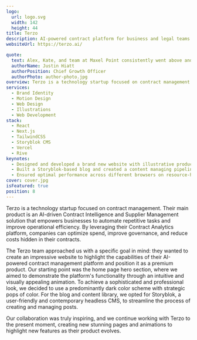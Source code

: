 ```yaml
---
logo:
  url: logo.svg
  width: 142
  height: 44
title: Terzo
description: AI-powered contract platform for business and legal teams
websiteUrl: https://terzo.ai/

quote:
  text: Alex, Kate, and team at Maxel Point consistently went above and beyond redesigning our new website. Their design work is truly amazing. They did such an excellent job of casting our vision into our new website and helped us find the brand we were seeking. I also appreciated how gritty they were to meet deadlines and get things done. We are looking forward to continuing to build out our website even more with them!
  authorName: Justin Hiatt
  authorPosition: Chief Growth Officer
  authorPhoto: author-photo.jpg
overview: Terzo is a technology startup focused on contract management. Their main product is an AI-driven Contract Intelligence and Supplier Management solution that empowers businesses to automate repetitive tasks and improve operational efficiency. By leveraging their Contract Analytics platform, companies can optimize spend, improve governance, and reduce costs hidden in their contracts.
services:
  - Brand Identity
  - Motion Design
  - Web Design
  - Illustrations
  - Web Development
stack:
  - React
  - Next.js
  - TailwindCSS
  - Storyblok CMS
  - Vercel
  - Rive
keynotes:
  - Designed and developed a brand new website with illustrative product animations
  - Built a Storyblok-based blog and created a content managing pipeline for the marketing team
  - Ensured optimal performance across different browsers on resource-heavy pages
cover: cover.jpg
isFeatured: true
position: 8
---
```


Terzo is a technology startup focused on contract management. Their main product is an AI-driven Contract Intelligence and Supplier Management solution that empowers businesses to automate repetitive tasks and improve operational efficiency. By leveraging their Contract Analytics platform, companies can optimize spend, improve governance, and reduce costs hidden in their contracts.

The Terzo team approached us with a specific goal in mind: they wanted to create an impressive website to highlight the capabilities of their AI-powered contract management platform and position it as a premium product. Our starting point was the home page hero section, where we aimed to demonstrate the platform's functionality through an intuitive and visually appealing animation. To achieve a sophisticated and professional look, we decided to use a predominantly dark color scheme with strategic pops of color. For the blog and content library, we opted for Storyblok, a user-friendly and contemporary headless CMS, to streamline the process of creating and managing posts.

Our collaboration was truly inspiring, and we continue working with Terzo to the present moment, creating new stunning pages and animations to highlight new features as their product evolves.
